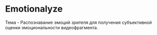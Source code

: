 # Emotionalyze  
Тема - Распознавание эмоций зрителя для получения субъективной оценки эмоциональности видеофрагмента.
